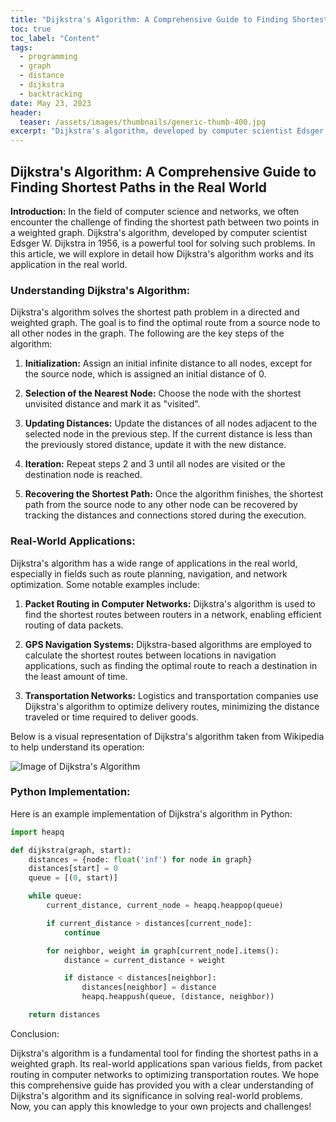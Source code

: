 ```yaml
---
title: "Dijkstra's Algorithm: A Comprehensive Guide to Finding Shortest Paths in the Real World"
toc: true
toc_label: "Content"
tags:
  - programming
  - graph
  - distance
  - dijkstra
  - backtracking
date: May 23, 2023
header:
  teaser: /assets/images/thumbnails/generic-thumb-400.jpg
excerpt: "Dijkstra's algorithm, developed by computer scientist Edsger W. Dijkstra in 1956."
---
```


## Dijkstra's Algorithm: A Comprehensive Guide to Finding Shortest Paths in the Real World

**Introduction:**
In the field of computer science and networks, we often encounter the challenge of finding the shortest path between two points in a weighted graph. Dijkstra's algorithm, developed by computer scientist Edsger W. Dijkstra in 1956, is a powerful tool for solving such problems. In this article, we will explore in detail how Dijkstra's algorithm works and its application in the real world.

### Understanding Dijkstra's Algorithm:

Dijkstra's algorithm solves the shortest path problem in a directed and weighted graph. The goal is to find the optimal route from a source node to all other nodes in the graph. The following are the key steps of the algorithm:

1. **Initialization:** Assign an initial infinite distance to all nodes, except for the source node, which is assigned an initial distance of 0.

2. **Selection of the Nearest Node:** Choose the node with the shortest unvisited distance and mark it as "visited".

3. **Updating Distances:** Update the distances of all nodes adjacent to the selected node in the previous step. If the current distance is less than the previously stored distance, update it with the new distance.

4. **Iteration:** Repeat steps 2 and 3 until all nodes are visited or the destination node is reached.

5. **Recovering the Shortest Path:** Once the algorithm finishes, the shortest path from the source node to any other node can be recovered by tracking the distances and connections stored during the execution.

### Real-World Applications:

Dijkstra's algorithm has a wide range of applications in the real world, especially in fields such as route planning, navigation, and network optimization. Some notable examples include:

1. **Packet Routing in Computer Networks:** Dijkstra's algorithm is used to find the shortest routes between routers in a network, enabling efficient routing of data packets.

2. **GPS Navigation Systems:** Dijkstra-based algorithms are employed to calculate the shortest routes between locations in navigation applications, such as finding the optimal route to reach a destination in the least amount of time.

3. **Transportation Networks:** Logistics and transportation companies use Dijkstra's algorithm to optimize delivery routes, minimizing the distance traveled or time required to deliver goods.

Below is a visual representation of Dijkstra's algorithm taken from Wikipedia to help understand its operation:

![Image of Dijkstra's Algorithm](https://en.wikipedia.org/wiki/Dijkstra%27s_algorithm#/media/File:Dijkstra_Animation.gif)

### Python Implementation:

Here is an example implementation of Dijkstra's algorithm in Python:

```python
import heapq

def dijkstra(graph, start):
    distances = {node: float('inf') for node in graph}
    distances[start] = 0
    queue = [(0, start)]

    while queue:
        current_distance, current_node = heapq.heappop(queue)

        if current_distance > distances[current_node]:
            continue

        for neighbor, weight in graph[current_node].items():
            distance = current_distance + weight

            if distance < distances[neighbor]:
                distances[neighbor] = distance
                heapq.heappush(queue, (distance, neighbor))

    return distances
```    
    
Conclusion:

Dijkstra's algorithm is a fundamental tool for finding the shortest paths in a weighted graph. Its real-world applications span various fields, from packet routing in computer networks to optimizing transportation routes. We hope this comprehensive guide has provided you with a clear understanding of Dijkstra's algorithm and its significance in solving real-world problems. Now, you can apply this knowledge to your own projects and challenges!
